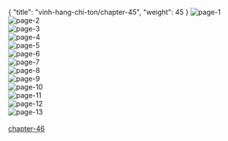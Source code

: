 { "title": "vinh-hang-chi-ton/chapter-45", "weight": 45 }
<img src="vinh-hang-chi-ton_0045_01-17411fbedac1e1e5f705ae1ea770813f.webp" alt="page-1" origin="http://storage.fshare.vn/Test-vechai/1507434152-Vinh-Hang-Chi-Ton-Chapter-45-Hamtruyenvn-ve-chai-02.jpg"><br/>
<img src="vinh-hang-chi-ton_0045_02-7a9523bcf80b70175ff6bd86cca09b28.webp" alt="page-2" origin="http://storage.fshare.vn/Test-vechai/1507434152-Vinh-Hang-Chi-Ton-Chapter-45-Hamtruyenvn-ve-chai-03.jpg"><br/>
<img src="vinh-hang-chi-ton_0045_03-86b8a981e80581d29907da6035e4bf43.webp" alt="page-3" origin="http://storage.fshare.vn/Test-vechai/1507434152-Vinh-Hang-Chi-Ton-Chapter-45-Hamtruyenvn-ve-chai-04.jpg"><br/>
<img src="vinh-hang-chi-ton_0045_04-f9a380f29e3d90eedbe538cb5013f033.webp" alt="page-4" origin="http://storage.fshare.vn/Test-vechai/1507434152-Vinh-Hang-Chi-Ton-Chapter-45-Hamtruyenvn-ve-chai-05.jpg"><br/>
<img src="vinh-hang-chi-ton_0045_05-2095be3386f9a3da9f722f6fa299cd2f.webp" alt="page-5" origin="http://storage.fshare.vn/Test-vechai/1507434152-Vinh-Hang-Chi-Ton-Chapter-45-Hamtruyenvn-ve-chai-06.jpg"><br/>
<img src="vinh-hang-chi-ton_0045_06-0974e89efdfecf7fd6bd6a3acbe78d7f.webp" alt="page-6" origin="http://storage.fshare.vn/Test-vechai/1507434152-Vinh-Hang-Chi-Ton-Chapter-45-Hamtruyenvn-ve-chai-07.jpg"><br/>
<img src="vinh-hang-chi-ton_0045_07-4c10ba76270f7d2a5bed7536a2829660.webp" alt="page-7" origin="http://storage.fshare.vn/Test-vechai/1507434152-Vinh-Hang-Chi-Ton-Chapter-45-Hamtruyenvn-ve-chai-08.jpg"><br/>
<img src="vinh-hang-chi-ton_0045_08-10d3d92546692eb3932c1567ccbe2094.webp" alt="page-8" origin="http://storage.fshare.vn/Test-vechai/1507434152-Vinh-Hang-Chi-Ton-Chapter-45-Hamtruyenvn-ve-chai-09.jpg"><br/>
<img src="vinh-hang-chi-ton_0045_09-a6a17dddb0df8fb51f974582323a4820.webp" alt="page-9" origin="http://storage.fshare.vn/Test-vechai/1507434152-Vinh-Hang-Chi-Ton-Chapter-45-Hamtruyenvn-ve-chai-10.jpg"><br/>
<img src="vinh-hang-chi-ton_0045_10-aab75c9a7a339fd6f58e44a11fdad766.webp" alt="page-10" origin="http://storage.fshare.vn/Test-vechai/1507434152-Vinh-Hang-Chi-Ton-Chapter-45-Hamtruyenvn-ve-chai-11.jpg"><br/>
<img src="vinh-hang-chi-ton_0045_11-36c96cda43af13688fa0cd994e0c0c23.webp" alt="page-11" origin="http://storage.fshare.vn/Test-vechai/1507434152-Vinh-Hang-Chi-Ton-Chapter-45-Hamtruyenvn-ve-chai-12.jpg"><br/>
<img src="vinh-hang-chi-ton_0045_12-a062138316df2089bf90207c55b719ef.webp" alt="page-12" origin="http://storage.fshare.vn/Test-vechai/1507434152-Vinh-Hang-Chi-Ton-Chapter-45-Hamtruyenvn-ve-chai-13.jpg"><br/>
<img src="vinh-hang-chi-ton_0045_13-9cee0d13e5566d06b96f6f4020e4b38f.webp" alt="page-13" origin="http://storage.fshare.vn/Test-vechai/1507434152-Vinh-Hang-Chi-Ton-Chapter-45-Hamtruyenvn-ve-chai-14.jpg"><br/>
<br/><a class="nextchap" href="/vinh-hang-chi-ton/chapter-46">chapter-46</a>

